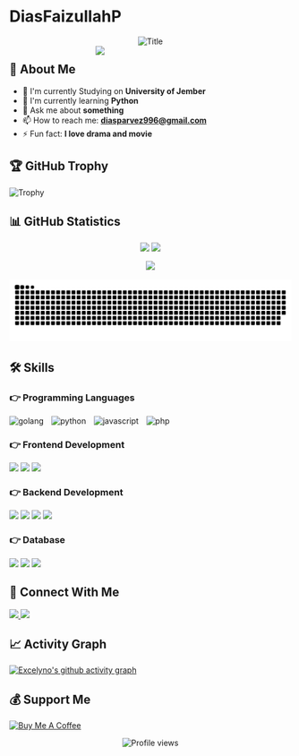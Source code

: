 # DiasFaizullahP

<div align="center">
  <img src="https://readme-typing-svg.herokuapp.com?font=Architects+Daughter&color=%2338C2FF&size=50&center=true&vCenter=true&height=60&width=600&lines=Hi+There!+👋;It's+Dias!;Welcome+to+my+GitHub+Profile!" alt="Title"></img>
</div>

<img src="https://raw.githubusercontent.com/MicaelliMedeiros/micaellimedeiros/master/image/computer-illustration.png" min-width="350px" max-width="350px" width="350px" align="right">

## 🧐 About Me

- 🔭 I'm currently Studying on **University of Jember**
- 🌱 I'm currently learning **Python**
- 💬 Ask me about **something**
- 📫 How to reach me: **diasparvez996@gmail.com**
- ⚡ Fun fact: **I love drama and movie**

## 🏆 GitHub Trophy
![Trophy](https://github-profile-trophy.vercel.app/?username=DiasCoder0&theme=onedark&column=8)

## 📊 GitHub Statistics
<p align="center">
  <img height="180em" src="https://github-readme-stats.vercel.app/api?username=DiasCoder0&show_icons=true&theme=radical" />
  <img height="180em" src="https://github-readme-stats.vercel.app/api/top-langs/?username=DiasCoder0&layout=compact&theme=radical" />
</p>

<p align="center">
  <img src="https://github-readme-streak-stats.herokuapp.com/?user=DiasCoder0&theme=radical" />
</p>



<!-- Animasi untuk judul -->
<picture>
  <source media="(prefers-color-scheme: dark)" srcset="https://raw.githubusercontent.com/platane/platane/output/github-contribution-grid-snake-dark.svg">
  <source media="(prefers-color-scheme: light)" srcset="https://raw.githubusercontent.com/platane/platane/output/github-contribution-grid-snake.svg">
  <img alt="github contribution grid snake animation" src="https://raw.githubusercontent.com/platane/platane/output/github-contribution-grid-snake.svg">
</picture>

## 🛠️ Skills
### 👉 Programming Languages
<p align="left">
  <img src="https://img.shields.io/badge/Go-00ADD8?style=for-the-badge&logo=go&logoColor=white" alt="golang" style="margin-right: 10px;" />
  <img src="https://img.shields.io/badge/Python-3776AB?style=for-the-badge&logo=python&logoColor=white" alt="python" style="margin-right: 10px;" />
  <img src="https://img.shields.io/badge/JavaScript-F7DF1E?style=for-the-badge&logo=javascript&logoColor=black" alt="javascript" style="margin-right: 10px;" />
  <img src="https://img.shields.io/badge/PHP-777BB4?style=for-the-badge&logo=php&logoColor=white" alt="php" />
</p>

<!-- Animasi slide in dari kiri -->
 ### 👉 Frontend Development
<div style="animation: slideIn 1s ease-in;">
  <p align="left">
    <img src="https://img.shields.io/badge/React-20232A?style=for-the-badge&logo=react&logoColor=61DAFB" />
    <img src="https://img.shields.io/badge/Laravel-FF2D20?style=for-the-badge&logo=laravel&logoColor=white" />
    <img src="https://img.shields.io/badge/Bootstrap-563D7C?style=for-the-badge&logo=bootstrap&logoColor=white" />
  </p>
</div>

<!-- Animasi fade in -->
### 👉 Backend Development
<div style="animation: fadeIn 2s;">
  <p align="left">
    <img src="https://img.shields.io/badge/Laravel-FF2D20?style=for-the-badge&logo=laravel&logoColor=white" />
    <img src="https://img.shields.io/badge/Django-092E20?style=for-the-badge&logo=django&logoColor=white" />
    <img src="https://img.shields.io/badge/Node.js-339933?style=for-the-badge&logo=nodedotjs&logoColor=white" />
    <img src="https://img.shields.io/badge/Express.js-000000?style=for-the-badge&logo=express&logoColor=white" />
  </p>
</div>

### 👉 Database
<p align="left">
  <img src="https://img.shields.io/badge/MongoDB-4EA94B?style=for-the-badge&logo=mongodb&logoColor=white" />
  <img src="https://img.shields.io/badge/PostgreSQL-316192?style=for-the-badge&logo=postgresql&logoColor=white" />
  <img src="https://img.shields.io/badge/MySQL-00000F?style=for-the-badge&logo=mysql&logoColor=white" />
</p>

## 🤝 Connect With Me
<p align="left">
  <a href="https://linkedin.com/in/Dias Faizullah Parvez">
    <img src="https://img.shields.io/badge/LinkedIn-0077B5?style=for-the-badge&logo=linkedin&logoColor=white" />
  </a>
  <a href="https://instagram.com/diaskenasnbt">
    <img src="https://img.shields.io/badge/Instagram-E4405F?style=for-the-badge&logo=instagram&logoColor=white" />
  </a>
</p>

## 📈 Activity Graph
[![Excelyno's github activity graph](https://github-readme-activity-graph.vercel.app/graph?username=DiasCoder0&theme=dracula)](https://github.com/ashutosh00710/github-readme-activity-graph)


## 💰 Support Me
<p align="left">
  <a href="https://www.buymeacoffee.com/DiasCoder0" target="_blank">
    <img src="https://cdn.buymeacoffee.com/buttons/v2/default-yellow.png" alt="Buy Me A Coffee" height="50px">
  </a>
</p>

<div align="center">
  <img src="https://komarev.com/ghpvc/?username=DiasCoder0&label=Profile%20views&color=0e75b6&style=flat" alt="Profile views" />
</div>
